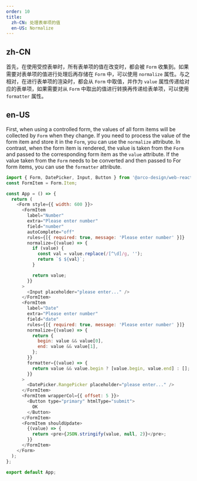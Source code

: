 ```yaml
---
order: 10
title:
  zh-CN: 处理表单项的值
  en-US: Normalize
---
```


## zh-CN

首先，在使用受控表单时，所有表单项的值在改变时，都会被 `Form` 收集到。如果需要对表单项的值进行处理后再存储在 `Form` 中，可以使用 `normalize` 属性。与之相对，在进行表单项的渲染时，都会从 `Form` 中取值，并作为 `value` 属性传递给对应的表单项，如果需要对从 `Form` 中取出的值进行转换再传递给表单项，可以使用 `formatter` 属性。

## en-US

First, when using a controlled form, the values ​​of all form items will be collected by `Form` when they change. If you need to process the value of the form item and store it in the `Form`, you can use the `normalize` attribute. In contrast, when the form item is rendered, the value is taken from the `Form` and passed to the corresponding form item as the `value` attribute. If the value taken from the `Form` needs to be converted and then passed to For form items, you can use the `formatter` attribute.

```js
import { Form, DatePicker, Input, Button } from '@arco-design/web-react';
const FormItem = Form.Item;

const App = () => {
  return (
    <Form style={{ width: 600 }}>
      <FormItem
        label="Number"
        extra="Please enter number"
        field="number"
        autoComplete="off"
        rules={[{ required: true, message: 'Please enter number' }]}
        normalize={(value) => {
          if (value) {
            const val = value.replace(/[^\d]/g, '');
            return `$ ${val}`;
          }

          return value;
        }}
      >
        <Input placeholder="please enter..." />
      </FormItem>
      <FormItem
        label="Date"
        extra="Please enter number"
        field="date"
        rules={[{ required: true, message: 'Please enter number' }]}
        normalize={(value) => {
          return {
            begin: value && value[0],
            end: value && value[1],
          };
        }}
        formatter={(value) => {
          return value && value.begin ? [value.begin, value.end] : [];
        }}
      >
        <DatePicker.RangePicker placeholder="please enter..." />
      </FormItem>
      <FormItem wrapperCol={{ offset: 5 }}>
        <Button type="primary" htmlType="submit">
          OK
        </Button>
      </FormItem>
      <FormItem shouldUpdate>
        {(value) => {
          return <pre>{JSON.stringify(value, null, 2)}</pre>;
        }}
      </FormItem>
    </Form>
  );
};

export default App;
```
